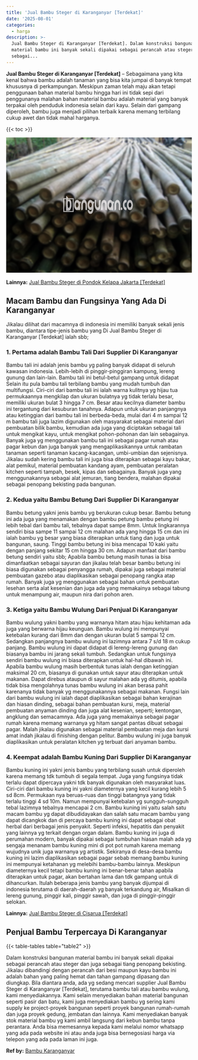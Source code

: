 ```yaml
---
title: 'Jual Bambu Steger di Karanganyar [Terdekat]'
date: '2025-08-01'
categories:
  - harga
description: >-
  Jual Bambu Steger di Karanganyar [Terdekat]. Dalam konstruksi bangunan
  material bambu ini banyak sekali dipakai sebagai perancah atau steger dan juga
  sebagai...
---
```


**Jual Bambu Steger di Karanganyar \[Terdekat\]** – Sebagaimana yang kita kenal bahwa bambu adalah tanaman yang bisa kita jumpai di banyak tempat khususnya di perkampungan. Meskipun zaman telah maju akan tetapi penggunaan bahan material bambu hingga hari ini tidak sepi dari penggunanya malahan bahan material bambu adalah material yang banyak terpakai oleh penduduk indonesia selain dari kayu. Selain dari gampang diperoleh, bambu juga menjadi pilihan terbaik karena memang terbilang cukup awet dan tidak mahal harganya.

{{< toc >}}

![Jual Bambu Steger di Karanganyar [Terdekat]](/images/jual-bambu-tali-34.png)

**Lainnya:** [Jual Bambu Steger di Pondok Kelapa Jakarta \[Terdekat\]](https://bambu.bangunan.co/jual-bambu-steger-di-pondok-kelapa-jakarta-terdekat/)

## Macam Bambu dan Fungsinya Yang Ada Di Karanganyar

Jikalau dilihat dari macamnya di indonesia ini memiliki banyak sekali jenis bambu, diantara tipe-jenis bambu yang Di Jual Bambu Steger di Karanganyar \[Terdekat\] ialah sbb;

### 1\. Pertama adalah Bambu Tali Dari Supplier Di Karanganyar

Bambu tali ini adalah jenis bambu yg paling banyak didapat di seluruh kawasan indonesia. Lebih-lebih di pinggir-pinggiran kampung, lereng gunung dan lain-lain. Bambu tali ini betul-betul gampang untuk didapat Selain itu pula bambu tali terbilang bambu yang mudah tumbuh dan multifungsi. Ciri-ciri dari bambu tali ini ialah warna kulitnya yg hijau tua permukaannya mengkilap dan ukuran bulatnya yg tidak terlalu besar, memiliki ukuran bulat 3 hingga 7 cm. Besar atau kecilnya diameter bambu ini tergantung dari kesuburan tanahnya. Adapun untuk ukuran panjangnya atau ketinggian dari bambu tali ini berbeda-beda, mulai dari 4 m sampai 12 m bambu tali juga lazim digunakan oleh masyarakat sebagai material dari pembuatan bilik bambu, kemudian ada juga yang diciptakan sebagai tali untuk mengikat kayu, untuk mengikat pohon-pohonan dan lain sebagainya. Banyak juga yg menggunakan bambu tali ini sebagai pagar rumah atau pagar kebun dan juga banyak yang mengaplikasikannya untuk rambatan tanaman seperti tanaman kacang-kacangan, umbi-umbian dan sejenisnya. Jikalau sudah kering bambu tali ini juga bisa diterapkan sebagai kayu bakar, alat pemikul, material pembuatan kandang ayam, pembuatan peralatan kitchen seperti tampah, besek, kipas dan sebagainya. Banyak juga yang menggunakannya sebagai alat jemuran, tiang bendera, malahan dipakai sebagai penopang bekisting pada bangunan.

### 2\. Kedua yaitu Bambu Betung Dari Supplier Di Karanganyar

Bambu betung yakni jenis bambu yg berukuran cukup besar. Bambu betung ini ada juga yang menamakan dengan bambu petung bambu petung ini lebih tebal dari bambu tali, tebalnya dapat sampe 8mm. Untuk lingkarannya sendiri bisa sampe 11 sampai 12 cm malahan ada yang hingga 15 cm dan ini ialah bambu yg besar yang biasa diterapkan untuk tiang dan juga untuk bangunan, saung. Tinggi bambu betung ini bisa mencapai 10 kaki yaitu dengan panjang sekitar 15 cm hingga 30 cm. Adapun manfaat dari bambu betung sendiri yaitu sbb; Apabila bambu betung masih tunas ia bisa dimanfaatkan sebagai sayuran dan jikalau telah besar bambu betung ini biasa digunakan sebagai penyangga rumah, dipakai juga sebagai material pembuatan gazebo atau diaplikasikan sebagai penopang rangka atap rumah. Banyak juga yg menggunakan sebagai bahan untuk pembuatan lesehan serta alat kesenian dan juga ada yang memakainya sebagai tabung untuk menampung air, maupun nira dari pohon aren.

### 3\. Ketiga yaitu Bambu Wulung Dari Penjual Di Karanganyar

Bambu wulung yakni bambu yang warnanya hitam atau hijau kehitaman ada juga yang berwarna hijau keunguan. Bambu wulung ini mempunyai ketebalan kurang dari 8mm dan dengan ukuran bulat 5 sampai 12 cm. Sedangkan panjangnya bambu wulung ini lazimnya antara 7 s/d 18 m cukup panjang. Bambu wulung ini dapat didapat di lereng-lereng gunung dan biasanya bambu ini jarang sekali tumbuh. Sedangkan untuk fungsinya sendiri bambu wulung ini biasa diterapkan untuk hal-hal dibawah ini. Apabila bambu wulung masih berbentuk tunas ialah dengan ketinggian maksimal 20 cm, biasanya di gunakan untuk sayur atau diterapkan untuk makanan. Dapat direbus ataupun di sayur malahan ada yg ditumis, apabila tidak bisa mengolahnya tunas bambu wulung ini akan berasa pahit karenanya tidak banyak yg menggunakannya sebagai makanan. Fungsi lain dari bambu wulung ini ialah dapat diaplikasikan sebagai bahan kerajinan dan hiasan dinding, sebagai bahan pembuatan kursi, meja, material pembuatan anyaman dinding dan juga alat kesenian, seperti; kentongan, angklung dan semacamnya. Ada juga yang memakainya sebagai pagar rumah karena memang warnanya yg hitam sangat pantas dibuat sebagai pagar. Malah jikalau digunakan sebagai material pembuatan meja dan kursi amat indah jikalau di finishing dengan pelitur. Bambu wulung ini juga banyak diaplikasikan untuk peralatan kitchen yg terbuat dari anyaman bambu.

### 4\. Keempat adalah Bambu Kuning Dari Supplier Di Karanganyar

Bambu kuning ini yakni jenis bambu yang terbilang susah untuk diperoleh karena memang tdk tumbuh di segala tempat. Juga yang fungsinya tidak terlalu dapat dipercaya yakni tdk banyak digunakan oleh masyarakat luas. Ciri-ciri dari bambu kuning ini yakni diameternya yang kecil kurang lebih 5 sd 8cm. Permukaan nya beruas-ruas dan tinggi batangnya yang tidak terlalu tinggi 4 sd 10m. Namun mempunyai ketebalan yg sungguh-sungguh tebal lazimnya tebalnya mencapai 2 cm. Bambu kuning ini yaitu salah satu macam bambu yg dapat dibudidayakan dan salah satu macam bambu yang dapat dicangkok dan di percaya bambu kuning ini dapat sebagai obat herbal dari berbagai jenis penyakit. Seperti infeksi, hepatitis dan penyakit yang lainnya yg terkait dengan organ dalam. Bambu kuning ini juga di perumahan modern, banyak dipakai sebagai tumbuhan hiasan malah ada yg sengaja menanam bambu kuning mini di pot pot rumah karena memang wujudnya unik juga warnanya yg artistik. Sekiranya di desa-desa bambu kuning ini lazim diaplikasikan sebagai pagar sebab memang bambu kuning ini mempunyai ketahanan yg melebihi bambu-bambu lainnya. Meskipun diameternya kecil tetapi bambu kuning ini benar-benar tahan apabila diterapkan untuk pagar, akan bertahan lama dan tdk gampang untuk di dihancurkan. Itulah beberapa jenis bambu yang banyak dijumpai di indonesia terutama di daerah-daerah yg banyak terkandung air, Misalkan di lereng gunung, pinggir kali, pinggir sawah, dan juga di pinggir-pinggir selokan.

**Lainnya:** [Jual Bambu Steger di Cisarua \[Terdekat\]](https://bambu.bangunan.co/jual-bambu-steger-di-cisarua-terdekat/)

## Penjual Bambu Terpercaya Di Karanganyar

{{< table-tables table="table2" >}}

Dalam konstruksi bangunan material bambu ini banyak sekali dipakai sebagai perancah atau steger dan juga sebagai tiang penopang bekisting. Jikalau dibandingi dengan perancah dari besi maupun kayu bambu ini adalah bahan yang paling hemat dan tahan gampang dipasang dan diungkap. Bila diantara anda, ada yg sedang mencari supplier Jual Bambu Steger di Karanganyar \[Terdekat\], terutama bambu tali atau bambu wulung, kami menyediakannya. Kami selain menyediakan bahan material bangunan seperti pasir dan batu, kami juga menyediakan bambu yg sering kami supply ke project-proyek bangunan seperti proyek bangunan rumah-rumah dan juga proyek gedung, jembatan dan lainnya. Kami menyediakan banyak stok material bambu yg kami ambil langsung dari kebun bambu tanpa perantara. Anda bisa memesannya kepada kami melalui nomor whatsapp yang ada pada website ini atau anda juga bisa bernegosiasi harga via telepon yang ada pada laman ini juga.

**Ref by:** [Bambu Karanganyar](https://id.wikipedia.org/wiki/Bambu)
